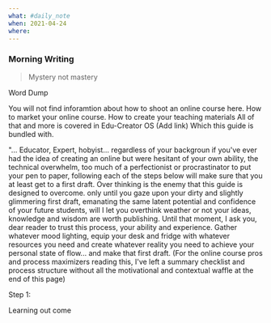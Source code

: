 ```yaml
---
what: #daily_note
when: 2021-04-24 
where: 
---
```


### Morning Writing


>Mystery not mastery

Word Dump

You will not find inforamtion about how to shoot an online course here. How to market your online course. How to create your teaching materials All of that and more is covered in Edu-Creator OS (Add link) Which this guide is bundled with.

  
"... Educator, Expert, hobyist... regardless of your backgroun if you've ever had the idea of creating an online but were hesitant of your own ability, the technical overwhelm, too much of a perfectionist or procrastinator to put your pen to paper, following each of the steps below will make sure that you at least get to a first draft. Over thinking is the enemy that this guide is designed to overcome. only until you gaze upon your dirty and slightly glimmering first draft, emanating the same latent potential and confidence of your future students, will I let you overthink weather or not your ideas, knowledge and wisdom are worth publishing. Until that moment, I ask you, dear reader to trust this process, your ability and experience. Gather whatever mood lighting, equip your desk and fridge with whatever resources you need and create whatever reality you need to achieve your personal state of flow... and make that first draft.
(For the online course pros and process maximizers reading this, I've left a summary checklist and process structure without all the motivational and contextual waffle at the end of this page)

Step 1: 

Learning out come 

